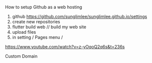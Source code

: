 How to setup Github as a web hosting
1. github https://github.com/sunglimlee/sunglimlee.github.io/settings
2. create new repositories
3. flutter build web // build my web site
4. upload files
5. in setting / Pages menu / 

https://www.youtube.com/watch?v=z-yOqoQ2q6s&t=236s



Custom Domain